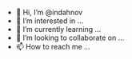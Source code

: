 - 👋 Hi, I’m @indahnov
- 👀 I’m interested in ...
- 🌱 I’m currently learning ...
- 💞️ I’m looking to collaborate on ...
- 📫 How to reach me ...

<!---
indahnov/indahnov is a ✨ special ✨ repository because its `README.md` (this file) appears on your GitHub profile.
You can click the Preview link to take a look at your changes.
--->
